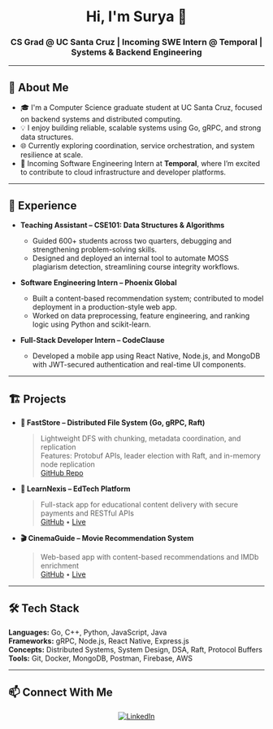 <h1 align="center">Hi, I'm Surya 👋</h1>
<h3 align="center">CS Grad @ UC Santa Cruz | Incoming SWE Intern @ Temporal | Systems & Backend Engineering</h3>

---

## 🔧 About Me

- 🎓 I'm a Computer Science graduate student at UC Santa Cruz, focused on backend systems and distributed computing.
- 💡 I enjoy building reliable, scalable systems using Go, gRPC, and strong data structures.
- 🌐 Currently exploring coordination, service orchestration, and system resilience at scale.
- 🤝 Incoming Software Engineering Intern at **Temporal**, where I’m excited to contribute to cloud infrastructure and developer platforms.

---

## 💼 Experience

- **Teaching Assistant – CSE101: Data Structures & Algorithms**
  - Guided 600+ students across two quarters, debugging and strengthening problem-solving skills.
  - Designed and deployed an internal tool to automate MOSS plagiarism detection, streamlining course integrity workflows.

- **Software Engineering Intern – Phoenix Global**
  - Built a content-based recommendation system; contributed to model deployment in a production-style web app.
  - Worked on data preprocessing, feature engineering, and ranking logic using Python and scikit-learn.

- **Full-Stack Developer Intern – CodeClause**
  - Developed a mobile app using React Native, Node.js, and MongoDB with JWT-secured authentication and real-time UI components.

---

## 🏗️ Projects

- **📁 FastStore – Distributed File System (Go, gRPC, Raft)**  
  > Lightweight DFS with chunking, metadata coordination, and replication  
  > Features: Protobuf APIs, leader election with Raft, and in-memory node replication  
  [GitHub Repo](https://github.com/SuryaCS719/FastStore)

- **🧠 LearnNexis – EdTech Platform**  
  > Full-stack app for educational content delivery with secure payments and RESTful APIs  
  [GitHub](https://github.com/SuryaCS719/LearnNexis) • [Live](https://learn-nexis-surya-gitam.vercel.app/)

- **🎬 CinemaGuide – Movie Recommendation System**  
  > Web-based app with content-based recommendations and IMDb enrichment  
  [GitHub](https://github.com/SuryaCS719/CinemaGuide) • [Live](https://cinemaguide-suryacs719.streamlit.app/)

---

## 🛠️ Tech Stack

**Languages:** Go, C++, Python, JavaScript, Java  
**Frameworks:** gRPC, Node.js, React Native, Express.js  
**Concepts:** Distributed Systems, System Design, DSA, Raft, Protocol Buffers  
**Tools:** Git, Docker, MongoDB, Postman, Firebase, AWS

---

## 📫 Connect With Me

<p align="center">
  <a href="https://www.linkedin.com/in/suryakiranvalavala/" target="_blank">
    <img src="https://img.icons8.com/doodle/40/000000/linkedin--v2.png" alt="LinkedIn">
  </a>
</p>

